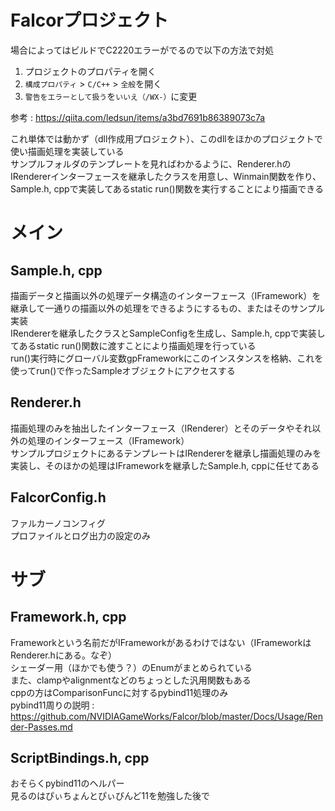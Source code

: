 # Falcorプロジェクト
場合によってはビルドでC2220エラーがでるので以下の方法で対処
1.  プロジェクトのプロパティを開く
2.  `構成プロパティ`  >  `C/C++`  >  `全般`を開く
3.  `警告をエラーとして扱う`を`いいえ（/WX-）`に変更

参考 : https://qiita.com/ledsun/items/a3bd7691b86389073c7a

これ単体では動かず（dll作成用プロジェクト）、このdllをほかのプロジェクトで使い描画処理を実装している  
サンプルフォルダのテンプレートを見ればわかるように、Renderer.hのIRendererインターフェースを継承したクラスを用意し、Winmain関数を作り、Sample.h, cppで実装してあるstatic run()関数を実行することにより描画できる  

# メイン

## Sample.h, cpp
描画データと描画以外の処理データ構造のインターフェース（IFramework）を継承して一通りの描画以外の処理をできるようにするもの、またはそのサンプル実装  
IRendererを継承したクラスとSampleConfigを生成し、Sample.h, cppで実装してあるstatic run()関数に渡すことにより描画処理を行っている  
run()実行時にグローバル変数gpFrameworkにこのインスタンスを格納、これを使ってrun()で作ったSampleオブジェクトにアクセスする


## Renderer.h
描画処理のみを抽出したインターフェース（IRenderer）とそのデータやそれ以外の処理のインターフェース（IFramework）  
サンプルプロジェクトにあるテンプレートはIRendererを継承し描画処理のみを実装し、そのほかの処理はIFrameworkを継承したSample.h, cppに任せてある  

## FalcorConfig.h
ファルカーノコンフィグ  
プロファイルとログ出力の設定のみ  

# サブ

## Framework.h, cpp
Frameworkという名前だがIFrameworkがあるわけではない（IFrameworkはRenderer.hにある。なぞ）  
シェーダー用（ほかでも使う？）のEnumがまとめられている  
また、clampやalignmentなどのちょっとした汎用関数もある  
cppの方はComparisonFuncに対するpybind11処理のみ  
pybind11周りの説明 : https://github.com/NVIDIAGameWorks/Falcor/blob/master/Docs/Usage/Render-Passes.md


## ScriptBindings.h, cpp
おそらくpybind11のヘルパー  
見るのはぴぃちょんとぴぃびんど11を勉強した後で  
<!--stackedit_data:
eyJoaXN0b3J5IjpbMjAyMzM2NzY3MSwxMjYxMzgzMTIsLTUxNj
E3NTU2NSwxMjMzNjk2OTY1LC0xNTI0ODkxMTM3LDExMTIxMTQy
NDQsNDI0MzM2MjE0LC00MjA4NDA5MzEsMjc5OTk0MTY1LC0xMD
c1NDM0MzAzLC0xMjM3ODEyMzY4LDIyNzA3NzczOCwtMTUxMzcz
Mzc4NiwtMTYxNjQwMzk3MiwtMTUxOTMwNTkzNywtMTAwMjY0Mz
g0LDg5MTAxMjA0OF19
-->